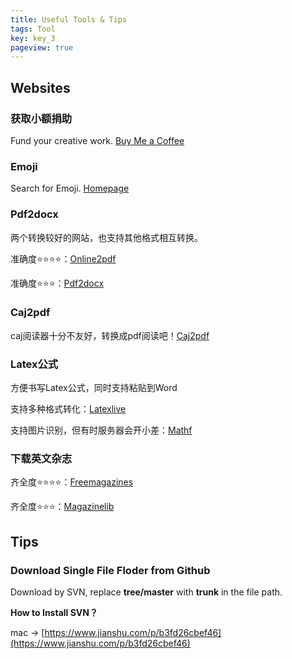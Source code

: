 ```yaml
---
title: Useful Tools & Tips
tags: Tool
key: key_3
pageview: true
---
```


## Websites

### 获取小额捐助

Fund your creative work. [Buy Me a Coffee](https://www.buymeacoffee.com/)

### Emoji

Search for Emoji. [Homepage](https://emojipedia.org/)

### Pdf2docx

两个转换较好的网站，也支持其他格式相互转换。

准确度⭐⭐⭐⭐：[Online2pdf](https://online2pdf.com/pdf2docx)

准确度⭐⭐⭐：[Pdf2docx](https://pdf2docx.com/)

### Caj2pdf

caj阅读器十分不友好，转换成pdf阅读吧！[Caj2pdf](https://www.easeconvert.com/caj-to-pdf/)

### Latex公式

方便书写Latex公式，同时支持粘贴到Word

支持多种格式转化：[Latexlive](https://www.latexlive.com/)

支持图片识别，但有时服务器会开小差：[Mathf](https://mathf.itewqq.cn/)

### 下载英文杂志

齐全度⭐⭐⭐⭐：[Freemagazines](https://freemagazines.top/)

齐全度⭐⭐⭐：[Magazinelib](https://magazinelib.com/)

## Tips

### Download Single File Floder from Github

Download by SVN, replace **tree/master** with **trunk** in the file path.

**How to Install SVN？**

mac → [https://www.jianshu.com/p/b3fd26cbef46](https://www.jianshu.com/p/b3fd26cbef46)
